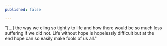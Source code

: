 ```yaml
---
published: false

---
```

<div class="subtitle"> <p> 

"\[...\] the way we cling so tightly to life and how there would be so much less suffering if we did not. Life without hope is hopelessly difficult but at the end hope can so easily make fools of us all."

 </p> </div>